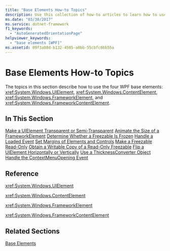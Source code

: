 ```yaml
---
title: "Base Elements How-to Topics"
description: Use this collection of how-to articles to learn how to use the four base elements of Windows Presentation Foundation (WPF). 
ms.date: "03/30/2017"
ms.service: dotnet-framework
f1_keywords: 
  - "AutoGeneratedOrientationPage"
helpviewer_keywords: 
  - "base elements [WPF]"
ms.assetid: 09f3a88d-b132-4505-a8bb-55cbfc6bb55a
---
```

# Base Elements How-to Topics

The topics in this section describe how to use the four WPF base elements: <xref:System.Windows.UIElement>, <xref:System.Windows.ContentElement>, <xref:System.Windows.FrameworkElement>, and <xref:System.Windows.FrameworkContentElement>.

## In This Section

[Make a UIElement Transparent or Semi-Transparent](how-to-make-a-uielement-transparent-or-semi-transparent.md)
[Animate the Size of a FrameworkElement](how-to-animate-the-size-of-a-frameworkelement.md)
[Determine Whether a Freezable Is Frozen](how-to-determine-whether-a-freezable-is-frozen.md)
[Handle a Loaded Event](how-to-handle-a-loaded-event.md)
[Set Margins of Elements and Controls](how-to-set-margins-of-elements-and-controls.md)
[Make a Freezable Read-Only](how-to-make-a-freezable-read-only.md)
[Obtain a Writable Copy of a Read-Only Freezable](how-to-obtain-a-writable-copy-of-a-read-only-freezable.md)
[Flip a UIElement Horizontally or Vertically](how-to-flip-a-uielement-horizontally-or-vertically.md)
[Use a ThicknessConverter Object](how-to-use-a-thicknessconverter-object.md)
[Handle the ContextMenuOpening Event](how-to-handle-the-contextmenuopening-event.md)

## Reference

<xref:System.Windows.UIElement>

<xref:System.Windows.ContentElement>

<xref:System.Windows.FrameworkElement>

<xref:System.Windows.FrameworkContentElement>

## Related Sections

[Base Elements](base-elements.md)
